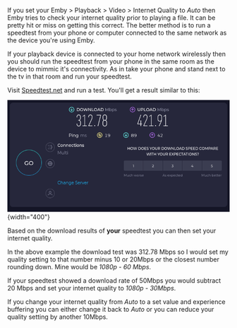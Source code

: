 If you set your Emby > Playback > Video > Internet Quality to _Auto_ then Emby tries to check your 
internet quality prior to playing a file.  It can be pretty hit or miss on getting this correct. The
better method is to run a speedtest from your phone or computer connected to the same network as the
device you're using Emby.

If your playback device is connected to your home network wirelessly then you should run the speedtest
from your phone in the same room as the device to mimmic it's connectivity. As in take your phone and
stand next to the tv in that room and run your speedtest.

Visit [Speedtest.net](https://www.speedtest.net) and run a test.  You'll get a result similar to this:

![Speedtest Result](../assets/images/speedtest.png){width="400"}

Based on the download results of **your** speedtest you can then set your internet quality.

In the above example the download test was 312.78 Mbps so I would set my quality setting to that number 
minus 10 or 20Mbps or the closest number rounding down. Mine would be _1080p - 60 Mbps_.  

If your speedtest showed a download rate of 50Mbps you would subtract 20 Mbps and set your internet
quality to _1080p - 30Mbps_.

If you change your internet quality from _Auto_ to a set value and experience buffering you can either
change it back to _Auto_ or you can reduce your quality setting by another 10Mbps.